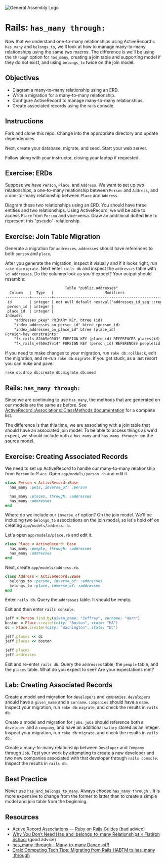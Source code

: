 ![General Assembly Logo](http://i.imgur.com/ke8USTq.png)

Rails: `has_many through:`
==========================

Now that we understand one-to-many relationships using ActiveRecord's `has_many` and `belongs_to`, we'll look at how to manage many-to-many relationships using the same two macros. The difference is we'll be using the `through` option for `has_many`, creating a join table and supporting model if they do not exist, and using `belongs_to` twice on the join model.

Objectives
----------

* Diagram a many-to-many relationship using an ERD.
* Write a migration for a many-to-many relationship.
* Configure ActiveRecord to manage many-to-many relationships.
* Create associated records using the rails console.

Instructions
------------

Fork and clone this repo. Change into the appropriate directory and update dependencies.

Next, create your database, migrate, and seed. Start your web server.

Follow along with your instructor, closing your laptop if requested.

Exercise: ERDs
--------------

Suppose we have `Person`, `Place`, and `Address`. We want to set up two relationships, a one-to-many relationship between `Person` and `Address`, and a one-to-many relationship between `Place` and `Address`.

Diagram these two relationships using an ERD. You should have three entities and two relationships. Using ActiveRecord, we will be able to access `Place` from `Person` and vice-versa. Draw an additional dotted line to represent this "pseudo"-relationship.

Exercise: Join Table Migration
------------------------------

Generate a migration for `addresses`. `addresses` should have references to both `person` and `place`.

After you generate the migration, inspect it visually and if it looks right, run `rake db:migrate`. Next enter `rails db` and inspect the `addresses` table with `\d addresses`. Do the columns look as you'd expect? Your output should resemble:

```txt
                           Table "public.addresses"
  Column   |  Type   |                       Modifiers
-----------+---------+--------------------------------------------------------
 id        | integer | not null default nextval('addresses_id_seq'::regclass)
 person_id | integer |
 place_id  | integer |
Indexes:
    "addresses_pkey" PRIMARY KEY, btree (id)
    "index_addresses_on_person_id" btree (person_id)
    "index_addresses_on_place_id" btree (place_id)
Foreign-key constraints:
    "fk_rails_82bb5e9003" FOREIGN KEY (place_id) REFERENCES places(id)
    "fk_rails_e760e37e14" FOREIGN KEY (person_id) REFERENCES people(id)
```

If you need to make changes to your migration, run `rake db:rollback`, edit the migration, and re-run `rake db:migrate`. If you get stuck, as a last resort you can nuke and pave:

```txt
rake db:drop db:create db:migrate db:seed
```

Rails: `has_many through:`
--------------------------

Since we are continuing to use `has_many`, the methods that are generated on our models are the same as before. See [ActiveRecord::Associations::ClassMethods documentation](http://api.rubyonrails.org/classes/ActiveRecord/Associations/ClassMethods.html#method-i-has_many) for a complete list.

The difference is that this time, we are associating with a join table that should have an associated join model. To be able to access things as we'd expect, we should include both a `has_many` and `has_many through:` on the source model.

Exercise: Creating Associated Records
-------------------------------------

We need to set up ActiveRecord to handle our many-to-many relationship from `Person` to `Place`. Open `app/models/person.rb` and edit it.

```ruby
class Person < ActiveRecord::Base
  has_many :pets, inverse_of: :person

  has_many :places, through: :addresses
  has_many :addresses
end
```

Where do we include our `inverse_of` option? On the join model. We'll be including two `belongs_to` associations on the join model, so let's hold off on creating `app/models/address.rb`.

Let's open `app/models/place.rb` and edit it.

```ruby
class Place < ActiveRecord::Base
  has_many :people, through: :addresses
  has_many :addresses
end
```

Next, create `app/models/address.rb`.

```ruby
class Address < ActiveRecord::Base
  belongs_to :person, inverse_of: :addresses
  belongs_to :place, inverse_of: :addresses
end
```

Enter `rails db`. Query the `addresses` table. It should be empty.

Exit and then enter `rails console`.

```ruby
jeff = Person.find_by(given_name: "Jeffrey", surname: "Horn")
boston = Place.create!(city: "Boston", state: "MA")
dc = Place.create!(city: "Washington", state: "DC")

jeff.places << dc
jeff.places << boston

jeff.places
jeff.addresses
```

Exit and re-enter `rails db`. Query the `addresses` table, the `people` table, and the `places` table. What do you expect to see? Are your expectations met?

Lab: Creating Associated Records
--------------------------------

Create a model and migration for `developers` and `companies`. `developers` should have a `given_name` and a `surname`. `companies` should have a `name`. Inspect your migration, run `rake db:migrate`, and check the results in `rails db`.

Create a model and migration for `jobs`. `jobs` should reference both a `developer` and a `company`, and have an additional `salary` stored as an integer. Inspect your migration, run `rake db:migrate`, and check the results in `rails db`.

Create a many-to-many relationship between `Developer` and `Company` through `Job`. Test your work by attempting to create a new developer and two new companies associated with that developer through `rails console`. Inspect the results in `rails db`.

Best Practice
-------------

Never use `has_and_belongs_to_many`. Always choose `has_many through:`. It is more expensive to change from the former to latter than to create a simple model and join table from the beginning.

Resources
---------

* [Active Record Associations — Ruby on Rails Guides](http://guides.rubyonrails.org/association_basics.html#choosing-between-has-many-through-and-has-and-belongs-to-many) (bad advice)
* [Why You Don’t Need Has_and_belongs_to_many Relationships « Flatiron School](http://blog.flatironschool.com/why-you-dont-need-has-and-belongs-to-many/) (good advice)
* [has_many :through - Many-to-many Dance-off!](http://blog.hasmanythrough.com/2006/4/20/many-to-many-dance-off)
* [Craic Computing Tech Tips: Migrating from Rails HABTM to has_many :through](http://craiccomputing.blogspot.com/2013/06/migrating-from-rails-habtm-to-hasmany.html)

